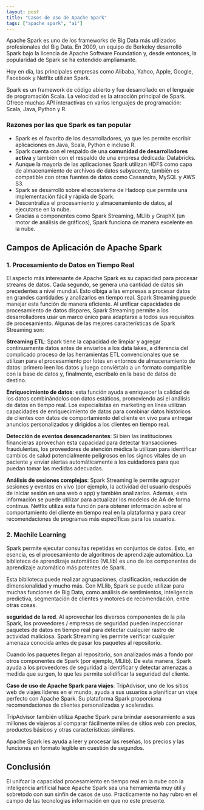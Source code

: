 ```yaml
---
layout: post
title: "Casos de Uso de Apache Spark"
tags: ["apache spark", "ai"]
---
```


Apache Spark es uno de los frameworks de Big Data más utilizados profesionales del Big Data. En 2009, un equipo de Berkeley desarrolló Spark bajo la licencia de Apache Software Foundation y, desde entonces, la popularidad de Spark se ha extendido ampliamante.

Hoy en día, las principales empresas como Alibaba, Yahoo, Apple, Google, Facebook y Netflix utilizan Spark.

Spark es un framework de código abierto y fue desarrollado en el lenguaje de programación Scala.  La velocidad es la atracción principal de Spark. Ofrece muchas API interactivas en varios lenguajes de programación: Scala, Java, Python y R.

### Razones por las que Spark es tan popular

- Spark es el favorito de los desarrolladores, ya que les permite escribir aplicaciones en Java, Scala, Python e incluso R.
- Spark cuenta con el respaldo de una **comunidad de desarrolladores activa** y también con el respaldo de una empresa dedicada: Databricks.
- Aunque la mayoría de las aplicaciones Spark utilizan HDFS como capa de almacenamiento de archivos de datos subyacente, también es compatible con otras fuentes de datos como Cassandra, MySQL y AWS S3.
- Spark se desarrolló sobre el ecosistema de Hadoop que permite una implementación fácil y rápida de Spark.
- Descentraliza el procesamiento y almacenamiento de datos, al ejecutarse en la nube.
- Gracias a componentes como Spark Streaming, MLlib y GraphX ​​(un motor de análisis de gráficos), Spark funciona de manera excelente en la nube.

## Campos de Aplicación de Apache Spark

### 1. Procesamiento de Datos en Tiempo Real

El aspecto más interesante de Apache Spark es su capacidad para procesar streams de datos. Cada segundo, se genera una cantidad de datos sin precedentes a nivel mundial. Esto olbiga a las empresas a procesar datos en grandes cantidades y analizarlos en tiempo real. Spark Streaming puede manejar esta función de manera eficiente. Al unificar capacidades de procesamiento de datos dispares, Spark Streaming permite a los desarrolladores usar un marco único para adaptarse a todos sus requisitos de procesamiento. Algunas de las mejores características de Spark Streaming son:

**Streaming ETL**: Spark tiene la capacidad de limpiar y agregar continuamente datos antes de enviarlos a los data lakes, a diferencia del complicado proceso de las herramientas ETL  convencionales que se utilizan para el procesamiento por lotes en entornos de almacenamiento de datos: primero leen los datos y luego conviértalo a un formato compatible con la base de datos y, finalmente, escríbalo en la base de datos de destino.

**Enriquecimiento de datos**: esta función ayuda a enriquecer la calidad de los datos combinándolos con datos estáticos, promoviendo así el análisis de datos en tiempo real. Los especialistas en marketing en línea utilizan capacidades de enriquecimiento de datos para combinar datos históricos de clientes con datos de comportamiento del cliente en vivo para entregar anuncios personalizados y dirigidos a los clientes en tiempo real.

**Detección de eventos desencadenantes**: Si bien las instituciones financieras aprovechan esta capacidad para detectar transacciones fraudulentas, los proveedores de atención médica la utilizan para identificar cambios de salud potencialmente peligrosos en los signos vitales de un paciente y enviar alertas automáticamente a los cuidadores para que puedan tomar las medidas adecuadas.

**Análisis de sesiones complejas**: Spark Streaming le permite agrupar sesiones y eventos en vivo (por ejemplo, la actividad del usuario después de iniciar sesión en una web o app) y también analizarlos. Además, esta información se puede utilizar para actualizar los modelos de AA de forma continua. Netflix utiliza esta función para obtener información sobre el comportamiento del cliente en tiempo real en la plataforma y para crear recomendaciones de programas más específicas para los usuarios.

### 2. Machile Learning

Spark permite ejecutar consultas repetidas en conjuntos de datos. Esto, en esencia, es el procesamiento de algoritmos de aprendizaje automático. La biblioteca de aprendizaje automático (MLlib) es uno de los componentes de aprendizaje automático más potentes de Spark.

Esta biblioteca puede realizar agrupaciones, clasificación, reducción de dimensionalidad y mucho más. Con MLlib, Spark se puede utilizar para muchas funciones de Big Data, como análisis de sentimientos, inteligencia predictiva, segmentación de clientes y motores de recomendación, entre otras cosas.

**seguridad de la red**. Al aprovechar los diversos componentes de la pila Spark, los proveedores / empresas de seguridad pueden inspeccionar paquetes de datos en tiempo real para detectar cualquier rastro de actividad maliciosa. Spark Streaming les permite verificar cualquier amenaza conocida antes de pasar los paquetes al repositorio.

Cuando los paquetes llegan al repositorio, son analizados más a fondo por otros componentes de Spark (por ejemplo, MLlib). De esta manera, Spark ayuda a los proveedores de seguridad a identificar y detectar amenazas a medida que surgen, lo que les permite solidificar la seguridad del cliente.

**Caso de uso de Apache Spark para viajes**: TripAdvisor, uno de los sitios web de viajes líderes en el mundo, ayuda a sus usuarios a planificar un viaje perfecto con Apache Spark. Su plataforma Spark proporciona recomendaciones de clientes personalizadas y aceleradas.

TripAdvisor también utiliza Apache Spark para brindar asesoramiento a sus millones de viajeros al comparar fácilmente miles de sitios web con precios, productos básicos y otras características similares.

Apache Spark les ayuda a leer y procesar las reseñas, los precios y las funciones en formato legible en cuestión de segundos. 

## Conclusión

El unifcar la capacidad procesamiento en tiempo real en la nube con la inteligencia artificial hace Apache Spark sea una herramienta muy útil y sobretodo con sun sinfin de casos de uso. Prácticamente no hay rubro en el campo de las tecnologias información en que no este presente. 